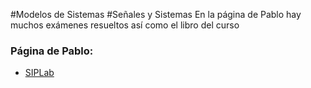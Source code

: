 #Modelos de Sistemas
#Señales y Sistemas
En la página de Pablo hay muchos exámenes resueltos así como el libro del curso
### Página de Pablo:
* [SIPLab](http://www.ie.tec.ac.cr/palvarado/pmwiki/index.php/PabloAlvarado/ModelosDeSistemas)
